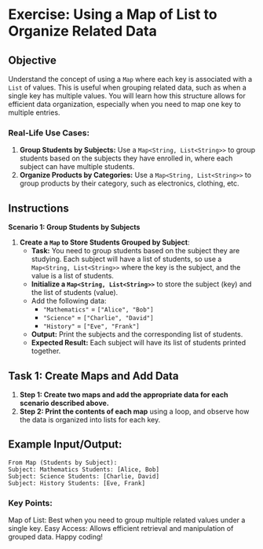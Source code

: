 # Exercise: Using a Map of List to Organize Related Data

## Objective
Understand the concept of using a `Map` where each key is associated with a `List` of values. This is useful when grouping related data, such as when a single key has multiple values. You will learn how this structure allows for efficient data organization, especially when you need to map one key to multiple entries.

### Real-Life Use Cases:

1. **Group Students by Subjects:** Use a `Map<String, List<String>>` to group students based on the subjects they have enrolled in, where each subject can have multiple students.
2. **Organize Products by Categories:** Use a `Map<String, List<String>>` to group products by their category, such as electronics, clothing, etc.

## Instructions

**Scenario 1: Group Students by Subjects**

1. **Create a `Map` to Store Students Grouped by Subject**:
   - **Task:** You need to group students based on the subject they are studying. Each subject will have a list of students, so use a `Map<String, List<String>>` where the key is the subject, and the value is a list of students.
   - **Initialize a `Map<String, List<String>>`** to store the subject (key) and the list of students (value).
   - Add the following data:
      - `"Mathematics"` = `["Alice", "Bob"]`
      - `"Science"` = `["Charlie", "David"]`
      - `"History"` = `["Eve", "Frank"]`
   - **Output:** Print the subjects and the corresponding list of students.
   - **Expected Result:** Each subject will have its list of students printed together.


## Task 1: Create Maps and Add Data

1. **Step 1: Create two maps and add the appropriate data for each scenario described above.**
2. **Step 2: Print the contents of each map** using a loop, and observe how the data is organized into lists for each key.

## Example Input/Output:

```plaintext
From Map (Students by Subject):
Subject: Mathematics Students: [Alice, Bob]
Subject: Science Students: [Charlie, David]
Subject: History Students: [Eve, Frank]
```
### Key Points:
Map of List: Best when you need to group multiple related values under a single key.
Easy Access: Allows efficient retrieval and manipulation of grouped data.
Happy coding!
